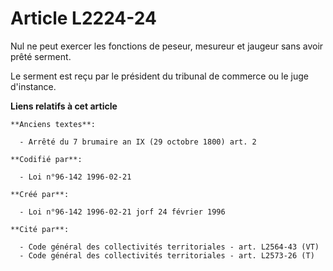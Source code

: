 # Article L2224-24

Nul ne peut exercer les fonctions de peseur, mesureur et jaugeur sans avoir prêté serment.

Le serment est reçu par le président du tribunal de commerce ou le juge d'instance.

**Liens relatifs à cet article**

	**Anciens textes**:

	  - Arrêté du 7 brumaire an IX (29 octobre 1800) art. 2

	**Codifié par**:

	  - Loi n°96-142 1996-02-21

	**Créé par**:

	  - Loi n°96-142 1996-02-21 jorf 24 février 1996

	**Cité par**:

	  - Code général des collectivités territoriales - art. L2564-43 (VT)
	  - Code général des collectivités territoriales - art. L2573-26 (T)

